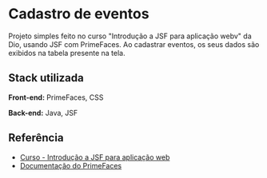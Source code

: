 
# Cadastro de eventos

Projeto simples feito no curso "Introdução a JSF para aplicação webv" da Dio, usando JSF com PrimeFaces. Ao cadastrar eventos, os seus dados são exibidos na tabela presente na tela.


## Stack utilizada

**Front-end:** PrimeFaces, CSS

**Back-end:** Java, JSF


## Referência

 - [Curso - Introdução a JSF para aplicação web](https://www.dio.me/courses/introducao-jsf-para-aplicacao-web?source=technologies-java&utm_campaign=Java)
 - [Documentação do PrimeFaces](https://www.primefaces.org/showcase/index.xhtml?jfwid=6d447)
